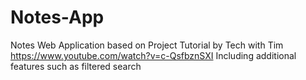 # Notes-App
Notes Web Application based on Project Tutorial by Tech with Tim https://www.youtube.com/watch?v=c-QsfbznSXI
Including additional features such as filtered search
